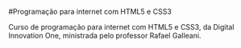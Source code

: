 #Programação para internet com HTML5 e CSS3

Curso de programação para internet com HTML5 e CSS3, da Digital Innovation One, ministrada pelo professor Rafael Galleani.
